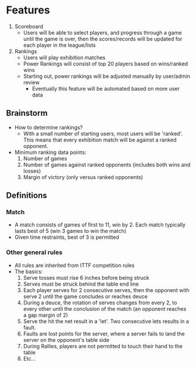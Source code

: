 # Features

1. Scoreboard
   - Users will be able to select players, and progress through a game until the game is over, then the scores/records will be updated for each player in the league/lists
2. Rankings
   - Users will play exhibition matches
   - Power Rankings will consist of top 20 players based on wins/ranked wins
   - Starting out, power rankings will be adjusted manually by user/admin review
     - Eventually this feature will be automated based on more user data

## Brainstorm

- How to determine rankings?
  - With a small number of starting users, most users will be 'ranked'. This means that every exhibition match will be against a ranked opponent.
- Minimum ranking data points:
  1. Number of games
  2. Number of games against ranked opponents (includes both wins and losses)
  3. Margin of victory (only versus ranked opponents)

## Definitions

### Match

- A match consists of games of first to 11, win by 2. Each match typically lasts best of 5 (win 3 games to win the match)
- Given time restraints, best of 3 is permitted

### Other general rules

- All rules are inherited from ITTF competition rules
- The basics:
  1. Serve tosses must rise 6 inches before being struck
  2. Serves must be struck behind the table end line
  3. Each player serves for 2 consecutive serves, then the opponent with serve 2 until the game concludes or reaches deuce
  4. During a deuce, the rotation of serves changes from every 2, to every other until the conclusion of the match (an opponent reaches a gap margin of 2)
  5. Serve the hit the net result in a 'let'. Two consecutive lets results in a fault.
  6. Faults are lost points for the server, where a server fails to land the server on the opponent's table side
  7. During Rallies, players are not permitted to touch their hand to the table
  8. Etc...
